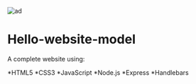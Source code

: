 ![ad](https://user-images.githubusercontent.com/72792049/121777169-36daf780-cbae-11eb-80a5-1306705d5d4a.gif)
# Hello-website-model
A complete website using:

*HTML5
*CSS3
*JavaScript
*Node.js
*Express
*Handlebars
